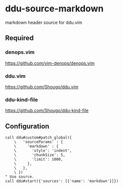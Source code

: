 # ddu-source-markdown

markdown header source for ddu.vim

## Required

### denops.vim

https://github.com/vim-denops/denops.vim

### ddu.vim

https://github.com/Shougo/ddu.vim

### ddu-kind-file

https://github.com/Shougo/ddu-kind-file

## Configuration

```vim
call ddu#custom#patch_global({
    \   'sourceParams' : {
    \     'markdown' : {
    \       'style': 'indent',
    \       'chunkSize': 5,
    \       'limit': 1000,
    \     },
    \   },
    \ })
" Use source.
call ddu#start({'sources': [{'name': 'markdown'}]})
```
